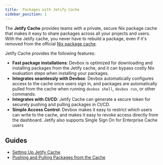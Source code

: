 ```yaml
---
title:  Packages with Jetify Cache
sidebar_position: 1
---
```


The **Jetify Cache** provides teams with a private, secure Nix package cache that makes it easy to share packages across all your projects and users. With the Jetify cache, you never have to rebuild a package, even if it's removed from the official [Nix package cache](https://cache.nixos.org). 

Jetify Cache provides the following features: 

* **Fast package installations**: Devbox is optimized for downloading and installing packages from the Jetify cache, and it can bypass costly Nix evaluation steps when installing your packages.
* **Integrates seamlessly with Devbox**: Devbox automatically configures access to the cache once users sign in, and packages are automatically pulled from the cache when running `devbox shell`, `devbox run`, or other commands. 
* **Integrates with CI/CD**: Jetify Cache can generate a secure token for securely pushing and pulling packages in CI/CD. 
* **Simple Access Control**: Devbox makes it easy to restrict which users can write to the cache, and makes it easy to revoke access directly from the dashboard. Jetify also supports Single Sign On for Enterprise Cache users

## Guides

- [Setting Up Jetify Cache](./authenticating.md)
- [Pushing and Pulling Packages from the Cache](./usage.md)
